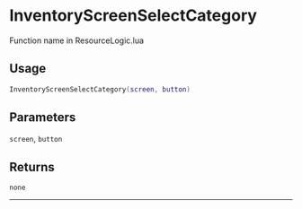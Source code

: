 # InventoryScreenSelectCategory
Function name in ResourceLogic.lua
## Usage
```lua
InventoryScreenSelectCategory(screen, button)
```
## Parameters
`screen`, `button`
## Returns
`none`

---